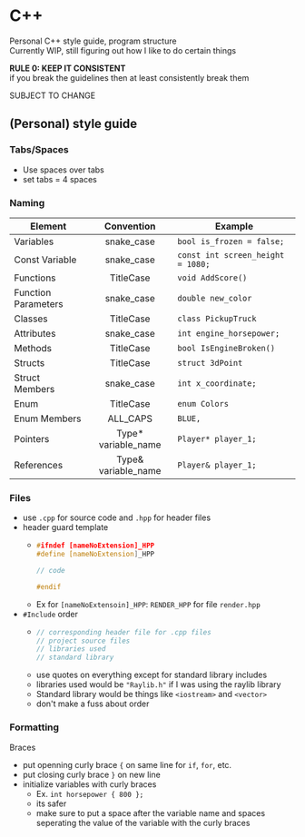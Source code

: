 # C++

Personal C++ style guide, program structure  
Currently WIP, still figuring out how I like to do certain things

**RULE 0: KEEP IT CONSISTENT**  
if you break the guidelines then at least consistently break them

SUBJECT TO CHANGE

## (Personal) style guide
### Tabs/Spaces
- Use spaces over tabs
- set tabs = 4 spaces

### Naming
Element | Convention | Example
--- | :---: | ----
Variables | snake_case | `bool is_frozen = false;`
Const Variable | snake_case | `const int screen_height = 1080;`
Functions | TitleCase | `void AddScore()`
Function Parameters | snake_case | `double new_color`
Classes | TitleCase | `class PickupTruck`
Attributes | snake_case | `int engine_horsepower;`
Methods | TitleCase | `bool IsEngineBroken()`
Structs | TitleCase | `struct 3dPoint`
Struct Members | snake_case | `int x_coordinate;`
Enum | TitleCase | `enum Colors`
Enum Members | ALL_CAPS | `BLUE,`
Pointers | Type* variable_name | `Player* player_1;`
References | Type& variable_name | `Player& player_1;`

### Files
- use `.cpp` for source code and `.hpp` for header files
- header guard template
  -  ```cpp
     #ifndef [nameNoExtension]_HPP
     #define [nameNoExtension]_HPP
     
     // code
     
     #endif
     ```
  - Ex for `[nameNoExtensoin]_HPP`: `RENDER_HPP` for file `render.hpp` 
- `#Include` order
  - ```cpp
    // corresponding header file for .cpp files
    // project source files
    // libraries used
    // standard library
    ```
  - use quotes on everything except for standard library includes
  - libraries used would be `"Raylib.h"` if I was using the raylib library
  - Standard library would be things like `<iostream>` and `<vector>`
  - don't make a fuss about order

### Formatting
Braces
- put openning curly brace `{` on same line for `if`, `for`, etc.
- put closing curly brace `}` on new line
- initialize variables with curly braces
  - Ex. `int horsepower { 800 };`
  - its safer
  - make sure to put a space after the variable name and spaces seperating the value of the variable with the curly braces

